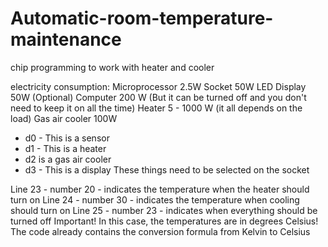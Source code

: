 # Automatic-room-temperature-maintenance
chip programming to work with heater and cooler

electricity consumption:
Microprocessor 2.5W
Socket 50W
LED Display 50W (Optional)
Computer 200 W (But it can be turned off and you don't need to keep it on all the time)
Heater 5 - 1000 W (it all depends on the load)
Gas air cooler 100W

- d0 - This is a sensor
- d1 - This is a heater
- d2 is a gas air cooler
- d3 - This is a display
These things need to be selected on the socket

Line 23 - number 20 - indicates the temperature when the heater should turn on
Line 24 - number 30 - indicates the temperature when cooling should turn on
Line 25 - number 23 - indicates when everything should be turned off
Important! In this case, the temperatures are in degrees Celsius! The code already contains the conversion formula from Kelvin to Celsius

